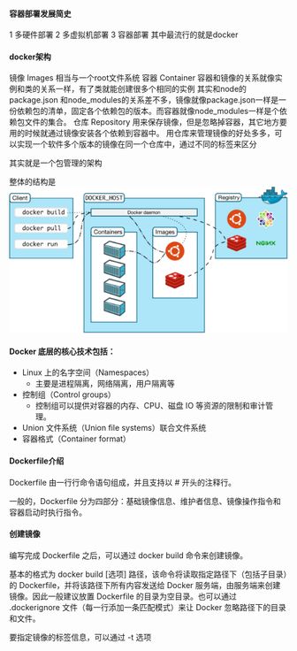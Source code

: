 #### 容器部署发展简史

1 多硬件部署
2 多虚拟机部署
3 容器部署 其中最流行的就是docker

#### docker架构

镜像 Images 相当与一个root文件系统
容器 Container 容器和镜像的关系就像实例和类的关系一样，有了类就能创建很多个相同的实例
    其实和node的package.json 和node_modules的关系差不多，镜像就像package.json一样是一份依赖包的清单，固定各个依赖包的版本。而容器就像node_modules一样是个依赖包文件的集合。
仓库 Repository 用来保存镜像，但是忽略掉容器，其它地方要用的时候就通过镜像安装各个依赖到容器中。
    用仓库来管理镜像的好处多多，可以实现一个软件多个版本的镜像在同一个仓库中，通过不同的标签来区分

其实就是一个包管理的架构

整体的结构是
![输入图片说明](../img/docker-architecture.png "在这里输入图片标题")

#### Docker 底层的核心技术包括：

- Linux 上的名字空间（Namespaces）
  - 主要是进程隔离，网络隔离，用户隔离等
- 控制组（Control groups） 
    - 控制组可以提供对容器的内存、CPU、磁盘 IO 等资源的限制和审计管理。
- Union 文件系统（Union file systems）联合文件系统
- 容器格式（Container format）

#### Dockerfile介绍

Dockerfile 由一行行命令语句组成，并且支持以 # 开头的注释行。

一般的，Dockerfile 分为四部分：基础镜像信息、维护者信息、镜像操作指令和容器启动时执行指令。

#### 创建镜像
编写完成 Dockerfile 之后，可以通过 docker build 命令来创建镜像。

基本的格式为 docker build [选项] 路径，该命令将读取指定路径下（包括子目录）的 Dockerfile，并将该路径下所有内容发送给 Docker 服务端，由服务端来创建镜像。因此一般建议放置 Dockerfile 的目录为空目录。也可以通过 .dockerignore 文件（每一行添加一条匹配模式）来让 Docker 忽略路径下的目录和文件。

要指定镜像的标签信息，可以通过 -t 选项